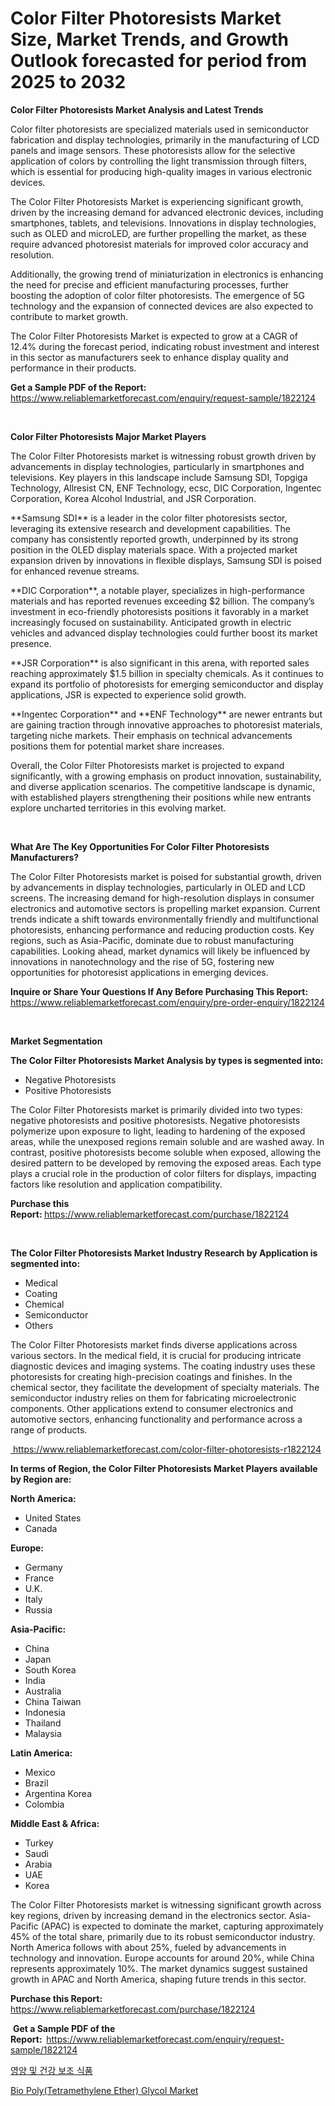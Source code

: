<p><h1>Color Filter Photoresists Market Size, Market Trends, and Growth Outlook forecasted for period from 2025 to 2032</h1></p><p><strong>Color Filter Photoresists Market Analysis and Latest Trends</strong></p>
<p><p>Color filter photoresists are specialized materials used in semiconductor fabrication and display technologies, primarily in the manufacturing of LCD panels and image sensors. These photoresists allow for the selective application of colors by controlling the light transmission through filters, which is essential for producing high-quality images in various electronic devices.</p><p>The Color Filter Photoresists Market is experiencing significant growth, driven by the increasing demand for advanced electronic devices, including smartphones, tablets, and televisions. Innovations in display technologies, such as OLED and microLED, are further propelling the market, as these require advanced photoresist materials for improved color accuracy and resolution.</p><p>Additionally, the growing trend of miniaturization in electronics is enhancing the need for precise and efficient manufacturing processes, further boosting the adoption of color filter photoresists. The emergence of 5G technology and the expansion of connected devices are also expected to contribute to market growth.</p><p>The Color Filter Photoresists Market is expected to grow at a CAGR of 12.4% during the forecast period, indicating robust investment and interest in this sector as manufacturers seek to enhance display quality and performance in their products.</p></p>
<p><strong>Get a Sample PDF of the Report:&nbsp;</strong> <a href="https://www.reliablemarketforecast.com/enquiry/request-sample/1822124?utm_campaign=1840&utm_medium=2&utm_source=Github&utm_content=ia&utm_term=03022025&utm_id=color-filter-photoresists">https://www.reliablemarketforecast.com/enquiry/request-sample/1822124</a></p>
<p>&nbsp;</p>
<p><strong>Color Filter Photoresists Major Market Players</strong></p>
<p><p>The Color Filter Photoresists market is witnessing robust growth driven by advancements in display technologies, particularly in smartphones and televisions. Key players in this landscape include Samsung SDI, Topgiga Technology, Allresist CN, ENF Technology, ecsc, DIC Corporation, Ingentec Corporation, Korea Alcohol Industrial, and JSR Corporation.</p><p>**Samsung SDI** is a leader in the color filter photoresists sector, leveraging its extensive research and development capabilities. The company has consistently reported growth, underpinned by its strong position in the OLED display materials space. With a projected market expansion driven by innovations in flexible displays, Samsung SDI is poised for enhanced revenue streams.</p><p>**DIC Corporation**, a notable player, specializes in high-performance materials and has reported revenues exceeding $2 billion. The company’s investment in eco-friendly photoresists positions it favorably in a market increasingly focused on sustainability. Anticipated growth in electric vehicles and advanced display technologies could further boost its market presence.</p><p>**JSR Corporation** is also significant in this arena, with reported sales reaching approximately $1.5 billion in specialty chemicals. As it continues to expand its portfolio of photoresists for emerging semiconductor and display applications, JSR is expected to experience solid growth.</p><p>**Ingentec Corporation** and **ENF Technology** are newer entrants but are gaining traction through innovative approaches to photoresist materials, targeting niche markets. Their emphasis on technical advancements positions them for potential market share increases.</p><p>Overall, the Color Filter Photoresists market is projected to expand significantly, with a growing emphasis on product innovation, sustainability, and diverse application scenarios. The competitive landscape is dynamic, with established players strengthening their positions while new entrants explore uncharted territories in this evolving market.</p></p>
<p>&nbsp;</p>
<p><strong>What Are The Key Opportunities For Color Filter Photoresists Manufacturers?</strong></p>
<p><p>The Color Filter Photoresists market is poised for substantial growth, driven by advancements in display technologies, particularly in OLED and LCD screens. The increasing demand for high-resolution displays in consumer electronics and automotive sectors is propelling market expansion. Current trends indicate a shift towards environmentally friendly and multifunctional photoresists, enhancing performance and reducing production costs. Key regions, such as Asia-Pacific, dominate due to robust manufacturing capabilities. Looking ahead, market dynamics will likely be influenced by innovations in nanotechnology and the rise of 5G, fostering new opportunities for photoresist applications in emerging devices.</p></p>
<p><strong>Inquire or Share Your Questions If Any Before Purchasing This Report:</strong> <a href="https://www.reliablemarketforecast.com/enquiry/pre-order-enquiry/1822124?utm_campaign=1840&utm_medium=2&utm_source=Github&utm_content=ia&utm_term=03022025&utm_id=color-filter-photoresists">https://www.reliablemarketforecast.com/enquiry/pre-order-enquiry/1822124</a></p>
<p>&nbsp;</p>
<p><strong>Market Segmentation</strong></p>
<p><strong>The Color Filter Photoresists Market Analysis by types is segmented into:</strong></p>
<p><ul><li>Negative Photoresists</li><li>Positive Photoresists</li></ul></p>
<p><p>The Color Filter Photoresists market is primarily divided into two types: negative photoresists and positive photoresists. Negative photoresists polymerize upon exposure to light, leading to hardening of the exposed areas, while the unexposed regions remain soluble and are washed away. In contrast, positive photoresists become soluble when exposed, allowing the desired pattern to be developed by removing the exposed areas. Each type plays a crucial role in the production of color filters for displays, impacting factors like resolution and application compatibility.</p></p>
<p><strong>Purchase this Report:&nbsp;</strong><a href="https://www.reliablemarketforecast.com/purchase/1822124?utm_campaign=1840&utm_medium=2&utm_source=Github&utm_content=ia&utm_term=03022025&utm_id=color-filter-photoresists">https://www.reliablemarketforecast.com/purchase/1822124</a></p>
<p>&nbsp;</p>
<p><strong>The Color Filter Photoresists Market Industry Research by Application is segmented into:</strong></p>
<p><ul><li>Medical</li><li>Coating</li><li>Chemical</li><li>Semiconductor</li><li>Others</li></ul></p>
<p><p>The Color Filter Photoresists market finds diverse applications across various sectors. In the medical field, it is crucial for producing intricate diagnostic devices and imaging systems. The coating industry uses these photoresists for creating high-precision coatings and finishes. In the chemical sector, they facilitate the development of specialty materials. The semiconductor industry relies on them for fabricating microelectronic components. Other applications extend to consumer electronics and automotive sectors, enhancing functionality and performance across a range of products.</p></p>
<p><a href="https://www.reliablemarketforecast.com/color-filter-photoresists-r1822124?utm_campaign=1840&utm_medium=2&utm_source=Github&utm_content=ia&utm_term=03022025&utm_id=color-filter-photoresists">&nbsp;https://www.reliablemarketforecast.com/color-filter-photoresists-r1822124</a></p>
<p><strong>In terms of Region, the Color Filter Photoresists Market Players available by Region are:</strong></p>
<p>
    <p> <strong> North America: </strong>
        <ul>
            <li>United States</li>
            <li>Canada</li>
        </ul>
        </p> 
    <p> <strong> Europe: </strong>
        <ul>
            <li>Germany</li>
            <li>France</li>
            <li>U.K.</li>
            <li>Italy</li>
            <li>Russia</li>
        </ul>
        </p> 
    <p> <strong> Asia-Pacific: </strong>
        <ul>
            <li>China</li>
            <li>Japan</li>
            <li>South Korea</li>
            <li>India</li>
            <li>Australia</li>
            <li>China Taiwan</li>
            <li>Indonesia</li>
            <li>Thailand</li>
            <li>Malaysia</li>
        </ul>
        </p> 
    <p> <strong> Latin America: </strong>
        <ul>
            <li>Mexico</li>
            <li>Brazil</li>
            <li>Argentina Korea</li>
            <li>Colombia</li>
        </ul>
        </p> 
    <p> <strong> Middle East & Africa: </strong>
        <ul>
            <li>Turkey</li>
            <li>Saudi</li>
            <li>Arabia</li>
            <li>UAE</li>
            <li>Korea</li>
        </ul>
    </p>
    </p>
<p><p>The Color Filter Photoresists market is witnessing significant growth across key regions, driven by increasing demand in the electronics sector. Asia-Pacific (APAC) is expected to dominate the market, capturing approximately 45% of the total share, primarily due to its robust semiconductor industry. North America follows with about 25%, fueled by advancements in technology and innovation. Europe accounts for around 20%, while China represents approximately 10%. The market dynamics suggest sustained growth in APAC and North America, shaping future trends in this sector.</p></p>
<p><strong>Purchase this Report: </strong><a href="https://www.reliablemarketforecast.com/purchase/1822124?utm_campaign=1840&utm_medium=2&utm_source=Github&utm_content=ia&utm_term=03022025&utm_id=color-filter-photoresists">https://www.reliablemarketforecast.com/purchase/1822124</a></p>
<p>&nbsp;<strong>Get a Sample PDF of the Report:&nbsp;&nbsp;</strong><a href="https://www.reliablemarketforecast.com/enquiry/request-sample/1822124?utm_campaign=1840&utm_medium=2&utm_source=Github&utm_content=ia&utm_term=03022025&utm_id=color-filter-photoresists">https://www.reliablemarketforecast.com/enquiry/request-sample/1822124</a></p>
<p><strong></strong></p>
<p><p><a href="https://github.com/laholand/Market-Research-Report-List-7/blob/main/164689235156.md?utm_campaign=1840&utm_medium=2&utm_source=Github&utm_content=ia&utm_term=03022025&utm_id=color-filter-photoresists">영양 및 건강 보조 식품</a></p><p><a href="https://github.com/vimar16th/Market-Research-Report-List-7/blob/main/bio-polytetramethylene-ether-glycol-market.md?utm_campaign=1840&utm_medium=2&utm_source=Github&utm_content=ia&utm_term=03022025&utm_id=color-filter-photoresists">Bio Poly(Tetramethylene Ether) Glycol Market</a></p></p>